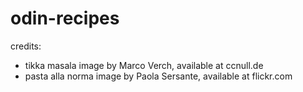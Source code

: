 # odin-recipes
credits: 
- tikka masala image by Marco Verch, available at ccnull.de
- pasta alla norma image by Paola Sersante, available at flickr.com
